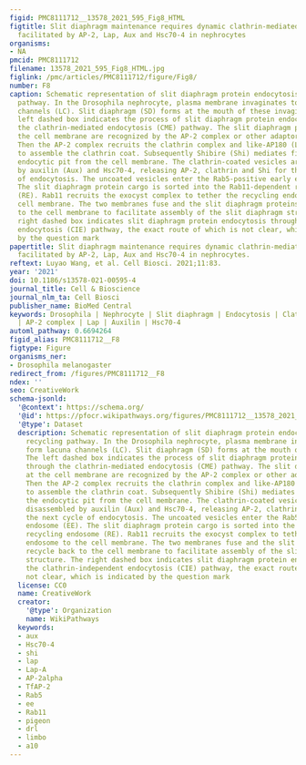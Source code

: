 ```yaml
---
figid: PMC8111712__13578_2021_595_Fig8_HTML
figtitle: Slit diaphragm maintenance requires dynamic clathrin-mediated endocytosis
  facilitated by AP-2, Lap, Aux and Hsc70-4 in nephrocytes
organisms:
- NA
pmcid: PMC8111712
filename: 13578_2021_595_Fig8_HTML.jpg
figlink: /pmc/articles/PMC8111712/figure/Fig8/
number: F8
caption: Schematic representation of slit diaphragm protein endocytosis and recycling
  pathway. In the Drosophila nephrocyte, plasma membrane invaginates to form lacuna
  channels (LC). Slit diaphragm (SD) forms at the mouth of these invaginations. The
  left dashed box indicates the process of slit diaphragm protein endocytosis through
  the clathrin-mediated endocytosis (CME) pathway. The slit diaphragm proteins at
  the cell membrane are recognized by the AP-2 complex or other adaptor proteins.
  Then the AP-2 complex recruits the clathrin complex and like-AP180 (Lap) adaptor
  to assemble the clathrin coat. Subsequently Shibire (Shi) mediates fission of the
  endocytic pit from the cell membrane. The clathrin-coated vesicles are later disassembled
  by auxilin (Aux) and Hsc70-4, releasing AP-2, clathrin and Shi for the next cycle
  of endocytosis. The uncoated vesicles enter the Rab5-positive early endosome (EE).
  The slit diaphragm protein cargo is sorted into the Rab11-dependent recycling endosome
  (RE). Rab11 recruits the exocyst complex to tether the recycling endosome to the
  cell membrane. The two membranes fuse and the slit diaphragm proteins recycle back
  to the cell membrane to facilitate assembly of the slit diaphragm structure. The
  right dashed box indicates slit diaphragm protein endocytosis through the clathrin-independent
  endocytosis (CIE) pathway, the exact route of which is not clear, which is indicated
  by the question mark
papertitle: Slit diaphragm maintenance requires dynamic clathrin-mediated endocytosis
  facilitated by AP-2, Lap, Aux and Hsc70-4 in nephrocytes.
reftext: Luyao Wang, et al. Cell Biosci. 2021;11:83.
year: '2021'
doi: 10.1186/s13578-021-00595-4
journal_title: Cell & Bioscience
journal_nlm_ta: Cell Biosci
publisher_name: BioMed Central
keywords: Drosophila | Nephrocyte | Slit diaphragm | Endocytosis | Clathrin | Shi
  | AP-2 complex | Lap | Auxilin | Hsc70-4
automl_pathway: 0.6694264
figid_alias: PMC8111712__F8
figtype: Figure
organisms_ner:
- Drosophila melanogaster
redirect_from: /figures/PMC8111712__F8
ndex: ''
seo: CreativeWork
schema-jsonld:
  '@context': https://schema.org/
  '@id': https://pfocr.wikipathways.org/figures/PMC8111712__13578_2021_595_Fig8_HTML.html
  '@type': Dataset
  description: Schematic representation of slit diaphragm protein endocytosis and
    recycling pathway. In the Drosophila nephrocyte, plasma membrane invaginates to
    form lacuna channels (LC). Slit diaphragm (SD) forms at the mouth of these invaginations.
    The left dashed box indicates the process of slit diaphragm protein endocytosis
    through the clathrin-mediated endocytosis (CME) pathway. The slit diaphragm proteins
    at the cell membrane are recognized by the AP-2 complex or other adaptor proteins.
    Then the AP-2 complex recruits the clathrin complex and like-AP180 (Lap) adaptor
    to assemble the clathrin coat. Subsequently Shibire (Shi) mediates fission of
    the endocytic pit from the cell membrane. The clathrin-coated vesicles are later
    disassembled by auxilin (Aux) and Hsc70-4, releasing AP-2, clathrin and Shi for
    the next cycle of endocytosis. The uncoated vesicles enter the Rab5-positive early
    endosome (EE). The slit diaphragm protein cargo is sorted into the Rab11-dependent
    recycling endosome (RE). Rab11 recruits the exocyst complex to tether the recycling
    endosome to the cell membrane. The two membranes fuse and the slit diaphragm proteins
    recycle back to the cell membrane to facilitate assembly of the slit diaphragm
    structure. The right dashed box indicates slit diaphragm protein endocytosis through
    the clathrin-independent endocytosis (CIE) pathway, the exact route of which is
    not clear, which is indicated by the question mark
  license: CC0
  name: CreativeWork
  creator:
    '@type': Organization
    name: WikiPathways
  keywords:
  - aux
  - Hsc70-4
  - shi
  - lap
  - Lap-A
  - AP-2alpha
  - TfAP-2
  - Rab5
  - ee
  - Rab11
  - pigeon
  - drl
  - limbo
  - a10
---
```

